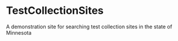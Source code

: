 # TestCollectionSites
A demonstration site for searching test collection sites in the state of Minnesota
